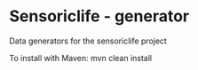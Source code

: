 Sensoriclife - generator
======================

Data generators for the sensoriclife project


To install with Maven:
mvn clean install
